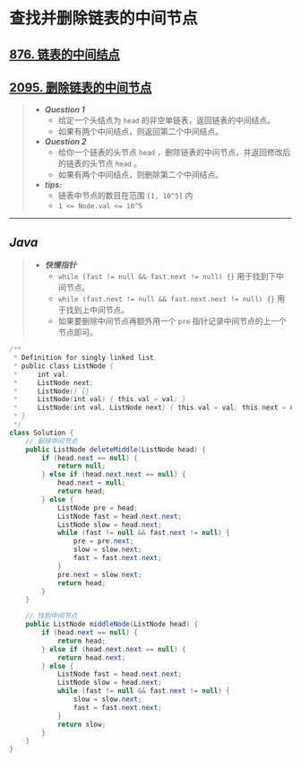 # 查找并删除链表的中间节点

## [876. 链表的中间结点](https://leetcode.cn/problems/middle-of-the-linked-list/)

## [2095. 删除链表的中间节点](https://leetcode.cn/problems/delete-the-middle-node-of-a-linked-list/)

> - ***Question 1***
>   - 给定一个头结点为 `head` 的非空单链表，返回链表的中间结点。
>   - 如果有两个中间结点，则返回第二个中间结点。
> - ***Question 2***
>   - 给你一个链表的头节点 `head` ，删除链表的中间节点，并返回修改后的链表的头节点 `head` 。
>   - 如果有两个中间结点，则删除第二个中间结点。
> - ***tips:***
>   - 链表中节点的数目在范围 `[1, 10^5]` 内
>   - `1 <= Node.val <= 10^5`

---

## *Java*

> - ***快慢指针***
>   - `while (fast != null && fast.next != null) {}` 用于找到下中间节点。
>   - `while (fast.next != null && fast.next.next != null) {}` 用于找到上中间节点。
>   - 如果要删除中间节点再额外用一个 `pre` 指针记录中间节点的上一个节点即可。

```java
/**
 * Definition for singly-linked list.
 * public class ListNode {
 *     int val;
 *     ListNode next;
 *     ListNode() {}
 *     ListNode(int val) { this.val = val; }
 *     ListNode(int val, ListNode next) { this.val = val; this.next = next; }
 * }
 */
class Solution {
    // 删除中间节点
    public ListNode deleteMiddle(ListNode head) {
        if (head.next == null) {
            return null;
        } else if (head.next.next == null) {
            head.next = null;
            return head;
        } else {
            ListNode pre = head;
            ListNode fast = head.next.next;
            ListNode slow = head.next;
            while (fast != null && fast.next != null) {
                pre = pre.next;
                slow = slow.next;
                fast = fast.next.next;
            }
            pre.next = slow.next;
            return head;
        }
    }

    // 找到中间节点
    public ListNode middleNode(ListNode head) {
        if (head.next == null) {
            return head;
        } else if (head.next.next == null) {
            return head.next;
        } else {
            ListNode fast = head.next.next;
            ListNode slow = head.next;
            while (fast != null && fast.next != null) {
                slow = slow.next;
                fast = fast.next.next;
            }
            return slow;
        }
    }
}
```
